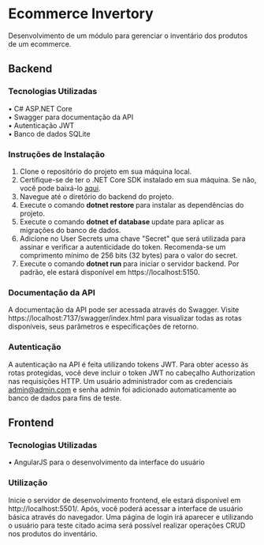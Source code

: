 # Ecommerce Invertory
Desenvolvimento de um módulo para gerenciar o inventário dos produtos de um ecommerce.
## Backend
### Tecnologias Utilizadas
•	C# ASP.NET Core <br>
•	Swagger para documentação da API <br>
•	Autenticação JWT <br>
•	Banco de dados SQLite <br>
### Instruções de Instalação
1.	Clone o repositório do projeto em sua máquina local.
2.	Certifique-se de ter o .NET Core SDK instalado em sua máquina. Se não, você pode baixá-lo [aqui](https://dotnet.microsoft.com/en-us/download).
3.	Navegue até o diretório do backend do projeto.
4.	Execute o comando <strong> dotnet restore </strong>para instalar as dependências do projeto.
5.	Execute o comando <strong> dotnet ef database </strong> update para aplicar as migrações do banco de dados.
6.	Adicione no User Secrets uma chave "Secret" que será utilizada para assinar e verificar a autenticidade do token. Recomenda-se um comprimento mínimo de 256 bits (32 bytes) para o valor do secret.
7.	Execute o comando <strong> dotnet run </strong> para iniciar o servidor backend. Por padrão, ele estará disponível em https://localhost:5150.
### Documentação da API
A documentação da API pode ser acessada através do Swagger. Visite https://localhost:7137/swagger/index.html para visualizar todas as rotas disponíveis, seus parâmetros e especificações de retorno.
### Autenticação
A autenticação na API é feita utilizando tokens JWT. Para obter acesso às rotas protegidas, você deve incluir o token JWT no cabeçalho Authorization nas requisições HTTP. Um usuário administrador com as credenciais admin@admin.com e senha admin foi adicionado automaticamente ao banco de dados para fins de teste.
## Frontend
### Tecnologias Utilizadas
• AngularJS para o desenvolvimento da interface do usuário <br>
### Utilização
Inicie o servidor de desenvolvimento frontend, ele estará disponível em http://localhost:5501/.
Após, você poderá acessar a interface de usuário básica através do navegador. Uma página de login irá aparecer e utilizando o usuário para teste citado acima será possível realizar operações CRUD nos produtos do inventário.

